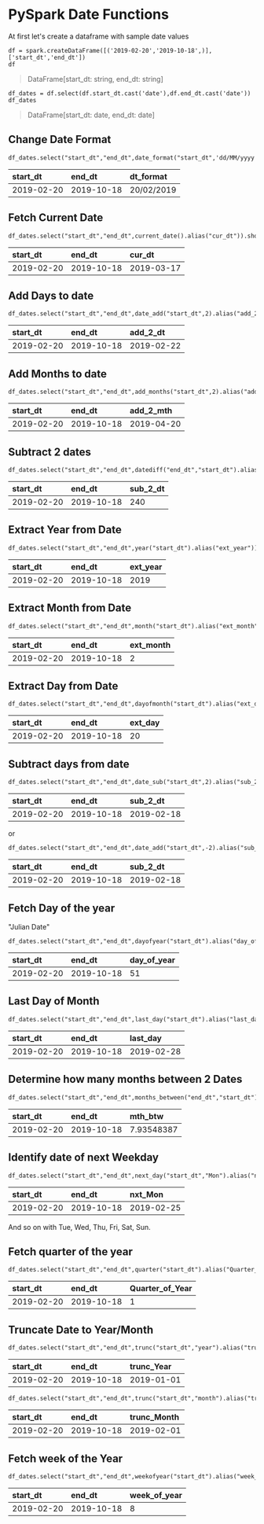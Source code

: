 # PySpark Date Functions

At first let's create a dataframe with sample date values
    
    df = spark.createDataFrame([('2019-02-20','2019-10-18',)],['start_dt','end_dt'])
    df

> DataFrame[start_dt: string, end_dt: string]

    df_dates = df.select(df.start_dt.cast('date'),df.end_dt.cast('date'))
    df_dates

> DataFrame[start_dt: date, end_dt: date]

## Change Date Format

    df_dates.select("start_dt","end_dt",date_format("start_dt",'dd/MM/yyyy').alias("dt_format")).show()

|  start_dt | end_dt | dt_format |
| :- | :- | :- |
|2019-02-20|2019-10-18|20/02/2019|


## Fetch Current Date

    df_dates.select("start_dt","end_dt",current_date().alias("cur_dt")).show()

|  start_dt | end_dt | cur_dt |
| :- | :- | :- |
|2019-02-20|2019-10-18|2019-03-17|


## Add Days to date

    df_dates.select("start_dt","end_dt",date_add("start_dt",2).alias("add_2_dt")).show()
    
|  start_dt | end_dt | add_2_dt |
| :- | :- | :- |
|2019-02-20|2019-10-18|2019-02-22|
    

## Add Months to date

    df_dates.select("start_dt","end_dt",add_months("start_dt",2).alias("add_2_mth")).show()
    
|  start_dt | end_dt | add_2_mth |
| :- | :- | :- |
|2019-02-20|2019-10-18|2019-04-20|
    

## Subtract 2 dates

    df_dates.select("start_dt","end_dt",datediff("end_dt","start_dt").alias("sub_2_dt")).show()

| start_dt | end_dt| sub_2_dt |
| :- | :- | :- |
|2019-02-20|2019-10-18|240|
    

## Extract Year from Date

    df_dates.select("start_dt","end_dt",year("start_dt").alias("ext_year")).show()
    
| start_dt | end_dt | ext_year |
| :- | :- | :- |
|2019-02-20|2019-10-18|2019|
    

## Extract Month from Date

    df_dates.select("start_dt","end_dt",month("start_dt").alias("ext_month")).show()
    
| start_dt | end_dt | ext_month |
| :- | :- | :- |
|2019-02-20|2019-10-18| 2|
    

## Extract Day from Date

    df_dates.select("start_dt","end_dt",dayofmonth("start_dt").alias("ext_day")).show()

| start_dt | end_dt | ext_day |
| :- | :- | :- |
|2019-02-20|2019-10-18|20|
    

## Subtract days from date

    df_dates.select("start_dt","end_dt",date_sub("start_dt",2).alias("sub_2_dt")).show()
    
| start_dt | end_dt | sub_2_dt |
| :- | :- | :- |
|2019-02-20|2019-10-18|2019-02-18|
    

or

    df_dates.select("start_dt","end_dt",date_add("start_dt",-2).alias("sub_2_dt")).show()
    
|  start_dt | end_dt | sub_2_dt |
| :- | :- | :- |
|2019-02-20|2019-10-18|2019-02-18|
    

## Fetch Day of the year

"Julian Date"

    df_dates.select("start_dt","end_dt",dayofyear("start_dt").alias("day_of_year")).show()
    
| start_dt| end_dt | day_of_year |
| :- | :- | :- |
|2019-02-20|2019-10-18|51|
    

## Last Day of Month

    df_dates.select("start_dt","end_dt",last_day("start_dt").alias("last_day")).show()
    
| start_dt | end_dt | last_day |
| :- | :- | :- |
|2019-02-20|2019-10-18|2019-02-28|
    

## Determine how many months between 2 Dates

    df_dates.select("start_dt","end_dt",months_between("end_dt","start_dt").alias("mth_btw")).show()
    
| start_dt | end_dt | mth_btw |
| :- | :- | :- |
|2019-02-20|2019-10-18|7.93548387|
    

## Identify date of next Weekday

    df_dates.select("start_dt","end_dt",next_day("start_dt","Mon").alias("nxt_Mon")).show()
    
| start_dt | end_dt | nxt_Mon|
| :- | :- | :- |
|2019-02-20|2019-10-18|2019-02-25|
    

And so on with Tue, Wed, Thu, Fri, Sat, Sun.

## Fetch quarter of the year

    df_dates.select("start_dt","end_dt",quarter("start_dt").alias("Quarter_of_Year")).show()

| start_dt | end_dt | Quarter_of_Year |
| :- | :- | :- |
|2019-02-20|2019-10-18|1|
    

## Truncate Date to Year/Month

    df_dates.select("start_dt","end_dt",trunc("start_dt","year").alias("trunc_Year")).show()
    
| start_dt | end_dt | trunc_Year |
| :- | :- | :- |
|2019-02-20|2019-10-18|2019-01-01|
    
    df_dates.select("start_dt","end_dt",trunc("start_dt","month").alias("trunc_Month")).show()
    
| start_dt | end_dt| trunc_Month |
| :- | :- | :- |
|2019-02-20|2019-10-18|2019-02-01|
    

## Fetch week of the Year

    df_dates.select("start_dt","end_dt",weekofyear("start_dt").alias("week_of_year")).show()

| start_dt| end_dt| week_of_year |
| :- | :- | :- |
|2019-02-20|2019-10-18|8|



